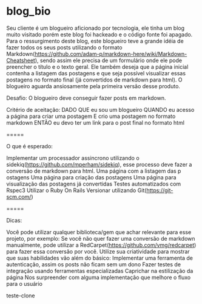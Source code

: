 # blog_bio

Seu cliente é um blogueiro aficionado por tecnologia, ele tinha um blog muito visitado porém este blog foi hackeado e o código fonte foi apagado. Para o ressurgimento deste blog, este blogueiro teve a grande idéia de fazer todos os seus posts utilizando o formato Markdown(https://github.com/adam-p/markdown-here/wiki/Markdown-Cheatsheet), sendo assim ele precisa de um formulário onde ele pode preencher o título e o texto geral. Ele também deseja que a página inicial contenha a listagem das postagens e que seja possível visualizar essas postagens no formato final (já convertidos de markdown para html).
 O blogueiro aguarda ansiosamente pela primeira versão desse produto.

 Desafio: O blogueiro deve conseguir fazer posts em markdown.

Critério de aceitação:
DADO QUE eu sou um blogueiro
QUANDO eu acesso a página para criar uma postagem
E crio uma postagem no formato markdown
ENTÃO eu devo ter um link para o post final no formato html

=====

O que é esperado:

Implementar um processador assincrono utilizando o sidekiq(https://github.com/mperham/sidekiq), esse processo deve fazer a conversão de markdown para html.
Uma página com a listagem das p ostagens
Uma página para criação das postagens
Uma página para visualização das postagens já convertidas
Testes automatizados com Rspec3
Utilizar o Ruby On Rails
Versionar utilizando Git(https://git-scm.com/)

=====

Dicas:

Você pode utilizar qualquer biblioteca/gem que achar relevante para esse projeto, por exemplo: Se você não quer fazer uma conversão de markdown manualmente, pode utilizar a RedCarpet(https://github.com/vmg/redcarpet) para fazer essa conversão por você.
Utilize sua criatividade para mostrar que suas habilidades vão além do básico:
Implementar uma ferramenta de autenticação, assim os posts não ficam sem um dono
Fazer testes de integração usando ferramentas especializadas
Caprichar na estilização da página
Nos surpreender com alguma implementação que melhore o fluxo para o usuário

teste-clone
